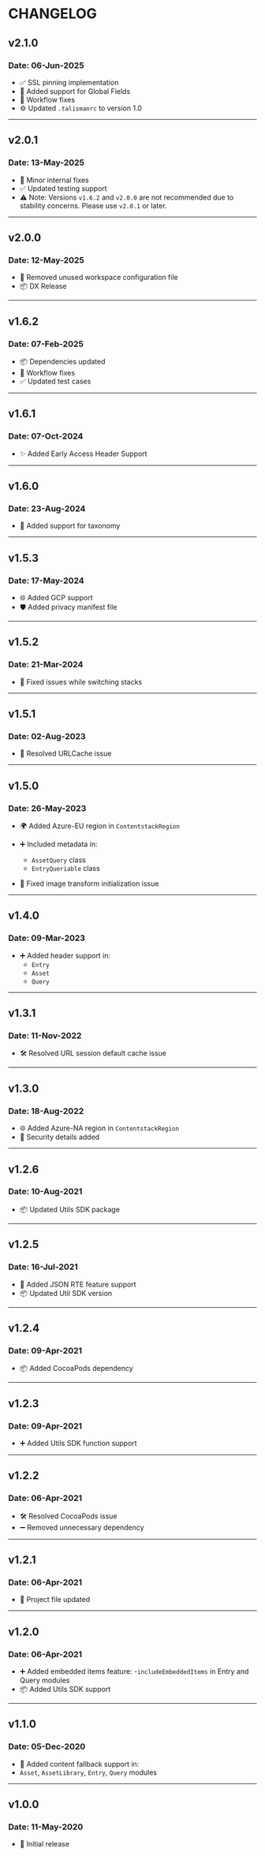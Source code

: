 # CHANGELOG

## v2.1.0

### Date: 06-Jun-2025

- ✅ SSL pinning implementation 
- 🔧 Added support for Global Fields 
- 🔄 Workflow fixes
- ⚙️ Updated `.talismanrc` to version 1.0 

---

## v2.0.1

### Date: 13-May-2025

- 🔧 Minor internal fixes
- ✅ Updated testing support
- ⚠️ Note: Versions `v1.6.2` and `v2.0.0` are not recommended due to stability concerns.
  Please use `v2.0.1` or later.

---

## v2.0.0

### Date: 12-May-2025

- 🧹 Removed unused workspace configuration file 
- 📦 DX Release 

---

## v1.6.2

### Date: 07-Feb-2025

- 📦 Dependencies updated
- 🔄 Workflow fixes
- ✅ Updated test cases

---

## v1.6.1

### Date: 07-Oct-2024

- ✨ Added Early Access Header Support

---

## v1.6.0

### Date: 23-Aug-2024

- 🌿 Added support for taxonomy

---

## v1.5.3

### Date: 17-May-2024

- 🌐 Added GCP support
- 🛡️ Added privacy manifest file

---

## v1.5.2

### Date: 21-Mar-2024

- 🔧 Fixed issues while switching stacks

---

## v1.5.1

### Date: 02-Aug-2023

- 🐞 Resolved URLCache issue

---

## v1.5.0

### Date: 26-May-2023

- 🌍 Added Azure-EU region in `ContentstackRegion`
- ➕ Included metadata in:

  - `AssetQuery` class
  - `EntryQueriable` class
- 🧰 Fixed image transform initialization issue

---

## v1.4.0

### Date: 09-Mar-2023

- ➕ Added header support in:
  - `Entry`
  - `Asset`
  - `Query`

---

## v1.3.1

### Date: 11-Nov-2022

- 🛠️ Resolved URL session default cache issue

---

## v1.3.0

### Date: 18-Aug-2022

- 🌐 Added Azure-NA region in `ContentstackRegion`
- 🔐 Security details added

---

## v1.2.6

### Date: 10-Aug-2021

- 📦 Updated Utils SDK package

---

## v1.2.5

### Date: 16-Jul-2021

- 📝 Added JSON RTE feature support
- 📦 Updated Util SDK version

---

## v1.2.4

### Date: 09-Apr-2021

- 📦 Added CocoaPods dependency

---

## v1.2.3

### Date: 09-Apr-2021

- ➕ Added Utils SDK function support

---

## v1.2.2

### Date: 06-Apr-2021

- 🛠️ Resolved CocoaPods issue
- ➖ Removed unnecessary dependency

---

## v1.2.1

### Date: 06-Apr-2021

- 📁 Project file updated

---

## v1.2.0

### Date: 06-Apr-2021

- ➕ Added embedded items feature:
-`includeEmbeddedItems` in Entry and Query modules
- 📦 Added Utils SDK support

---

## v1.1.0

### Date: 05-Dec-2020

- 🔄 Added content fallback support in:
- `Asset`, `AssetLibrary`, `Entry`, `Query` modules

---

## v1.0.0

### Date: 11-May-2020

- 🚀 Initial release
